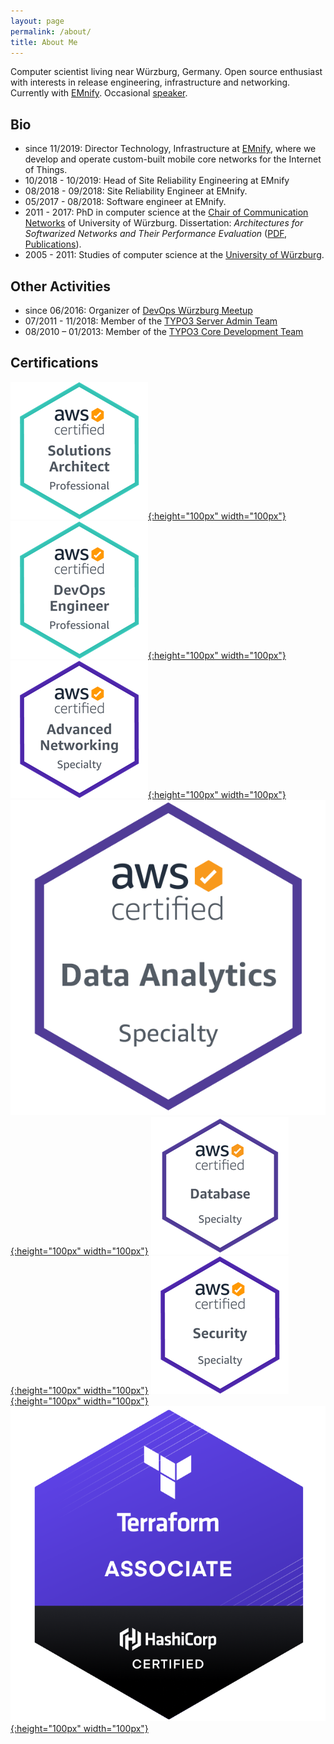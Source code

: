 ```yaml
---
layout: page
permalink: /about/
title: About Me
---
```


Computer scientist living near Würzburg, Germany. Open source enthusiast with interests in release engineering, infrastructure and networking. Currently with [EMnify](https:///www.emnify.com). Occasional [speaker](/speaking/).

## Bio

- since 11/2019: Director Technology, Infrastructure at [EMnify](https:///www.emnify.com), where we develop and operate custom-built mobile core networks for the Internet of Things.
- 10/2018 - 10/2019: Head of Site Reliability Engineering at EMnify
- 08/2018 - 09/2018: Site Reliability Engineer at EMnify.
- 05/2017 - 08/2018: Software engineer at EMnify.
- 2011 - 2017: PhD in computer science at the [Chair of Communication Networks](http://comnet.informatik.uni-wuerzburg.de) of University of Würzburg. Dissertation: _Architectures for Softwarized Networks and Their Performance Evaluation_ ([PDF](https://opus.bibliothek.uni-wuerzburg.de/frontdoor/index/index/docId/15063), [Publications](http://www.comnet.informatik.uni-wuerzburg.de/team/alumni/steffen-gebert/)).
- 2005 - 2011: Studies of computer science at the [University of Würzburg](https://www.uni-wuerzburg.de).

## Other Activities

- since 06/2016: Organizer of [DevOps Würzburg Meetup](https://www.meetup.com/de-DE/DevOps-Wuerzburg-Mainfranken/)
- 07/2011 - 11/2018: Member of the [TYPO3 Server Admin Team](https://typo3.org/community/teams/server-team) 
- 08/2010 – 01/2013: Member of the [TYPO3 Core Development Team](https://typo3.org/community/teams/typo3-development)

## Certifications

[![AWS Certified Solutions Architect - Professional Logo](/images/aws-cert-sa.png){:height="100px" width="100px"}](https://www.youracclaim.com/badges/31cb2dce-31c7-4963-a434-6962072cdace/)
[![AWS Certified DevOps Engineer - Professional Logo](/images/aws-cert-devops.png){:height="100px" width="100px"}](https://www.youracclaim.com/badges/8ed87466-f2c6-4ffb-9e17-ee1026126a1b)
[![AWS Certified Advanced Networking - Specialty Logo](/images/aws-cert-networking.png){:height="100px" width="100px"}](https://www.youracclaim.com/badges/bce3975e-b868-40df-acad-66820e8a8271)
[![AWS Certified Data Analytics - Specialty Logo](/images/aws-cert-data-analytics.png){:height="100px" width="100px"}](https://www.youracclaim.com/badges/13f543cb-21e3-4dac-8527-0935e11f0dda)
[![AWS Certified Database - Specialty Logo](/images/aws-cert-database.png){:height="100px" width="100px"}](https://www.youracclaim.com/badges/5e63525f-c089-48d5-addc-ff48e6a332b6)
[![AWS Certified Security - Specialty Logo](/images/aws-cert-security.png){:height="100px" width="100px"}](https://www.youracclaim.com/badges/332c15cc-2567-4867-a2c3-9e2607385f08)
[![HashiCorp Certified: Terraform Associate Logo](/images/hashicorp-cert-terraform-associate.png){:height="100px" width="100px"}](https://www.youracclaim.com/badges/7e3bd335-2cd5-42e5-ae33-884d390fc6fe)
